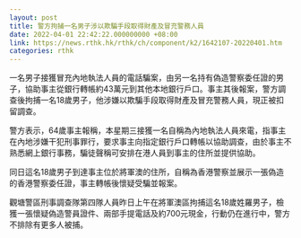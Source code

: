```yaml
---
layout: post
title: 警方拘捕一名男子涉以欺騙手段取得財產及冒充警務人員
date: 2022-04-01 22:42:22.000000000 +08:00
link: https://news.rthk.hk/rthk/ch/component/k2/1642107-20220401.htm
categories: rthk
---
```


一名男子接獲冒充內地執法人員的電話騙案，由另一名持有偽造警察委任證的男子，協助事主從銀行轉帳約43萬元到其他本地銀行戶口。事主其後報案，警方調查後拘捕一名18歲男子，他涉嫌以欺騙手段取得財產及冒充警務人員，現正被扣留調查。

警方表示，64歲事主報稱，本星期三接獲一名自稱為內地執法人員來電，指事主在內地涉嫌干犯刑事罪行，要求事主向指定銀行戶口轉帳以協助調查，由於事主不熟悉網上銀行事務，騙徒聲稱可安排在港人員到事主的住所並提供協助。

同日這名18歲男子到達事主位於將軍澳的住所，自稱為香港警察並展示一張偽造的香港警察委任證，事主轉帳後懷疑受騙並報案。

觀塘警區刑事調查隊第四隊人員昨日上午在將軍澳區拘捕這名18歲姓羅男子，檢獲一張懷疑偽造警員證件、兩部手提電話及約700元現金，行動仍在進行中，警方不排除有更多人被捕。
